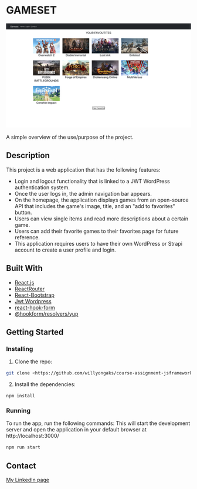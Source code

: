 # GAMESET

![image](/src/components/assts/websiteScreenshot.png)

A simple overview of the use/purpose of the project.

## Description

This project is a web application that has the following features:

- Login and logout functionality that is linked to a JWT WordPress authentication system.
- Once the user logs in, the admin navigation bar appears.
- On the homepage, the application displays games from an open-source API that includes the game's image, title, and an "add to favorites"      button.
- Users can view single items and read more descriptions about a certain game.
- Users can add their favorite games to their favorites page for future reference.
- This application requires users to have their own WordPress or Strapi account to create a user profile and login.


## Built With


- [React.js](https://reactjs.org/)
- [ReactRouter](https://reactrouter.com/)
- [React-Bootstrap](https://react-bootstrap.github.io/)
- [Jwt Wordpress](https://developer.wordpress.org/rest-api/using-the-rest-api/authentication/#cookie-authentication)
- [react-hook-form](https://react-hook-form.com/)
- [@hookform/resolvers/yup](https://github.com/react-hook-form/resolvers)

## Getting Started

### Installing

1. Clone the repo:

```bash
git clone <https://github.com/willyongaks/course-assignment-jsframework-ongaki.git>
```

2. Install the dependencies:

```
npm install
```

### Running

To run the app, run the following commands:
This will start the development server and open the application in your default browser at http://localhost:3000/

```bash
npm run start
```

## Contact

[My LinkedIn page](linkedin.com/in/william-okerio-ongaki-519519166)

